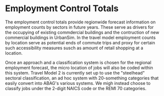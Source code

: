 # Employment Control Totals

The employment control totals provide regionwide forecast information on employment counts by sectors in future years. These serve as drivers for the occupying of existing commdercial buildings and the contruction of new commercial buildings in UrbanSim. In the travel model employment counts by location serve as potential ends of commute trips and proxy for certain such accessibility measures susch as amount of retail shopping at a location.

Once an approach and a classification system is chosen for the regional employment forecast, the micro location of jobs will also be coded within this system. Travel Model 2 is currently set up to use the "steelhead" sectoral classification, an ad hoc system with 20-something categories that easily convert into ABAG's various systems. We migh instead choose to classify jobs under the 2-digit NAICS code or the REMI 70 categories.
